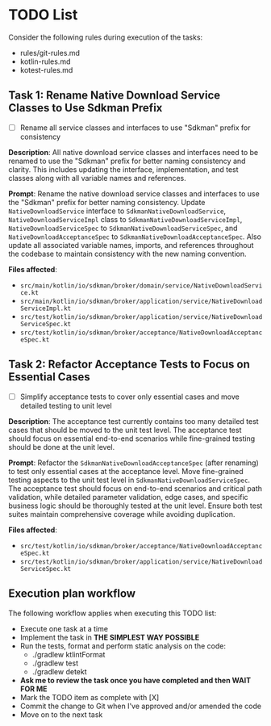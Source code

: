 # TODO List

Consider the following rules during execution of the tasks:
- rules/git-rules.md
- kotlin-rules.md
- kotest-rules.md

## Task 1: Rename Native Download Service Classes to Use Sdkman Prefix

- [ ] Rename all service classes and interfaces to use "Sdkman" prefix for consistency

**Description**: All native download service classes and interfaces need to be renamed to use the "Sdkman" prefix for better naming consistency and clarity. This includes updating the interface, implementation, and test classes along with all variable names and references.

**Prompt**: Rename the native download service classes and interfaces to use the "Sdkman" prefix for better naming consistency. Update `NativeDownloadService` interface to `SdkmanNativeDownloadService`, `NativeDownloadServiceImpl` class to `SdkmanNativeDownloadServiceImpl`, `NativeDownloadServiceSpec` to `SdkmanNativeDownloadServiceSpec`, and `NativeDownloadAcceptanceSpec` to `SdkmanNativeDownloadAcceptanceSpec`. Also update all associated variable names, imports, and references throughout the codebase to maintain consistency with the new naming convention.

**Files affected**:
- `src/main/kotlin/io/sdkman/broker/domain/service/NativeDownloadService.kt`
- `src/main/kotlin/io/sdkman/broker/application/service/NativeDownloadServiceImpl.kt`
- `src/test/kotlin/io/sdkman/broker/application/service/NativeDownloadServiceSpec.kt`
- `src/test/kotlin/io/sdkman/broker/acceptance/NativeDownloadAcceptanceSpec.kt`

## Task 2: Refactor Acceptance Tests to Focus on Essential Cases

- [ ] Simplify acceptance tests to cover only essential cases and move detailed testing to unit level

**Description**: The acceptance test currently contains too many detailed test cases that should be moved to the unit test level. The acceptance test should focus on essential end-to-end scenarios while fine-grained testing should be done at the unit level.

**Prompt**: Refactor the `SdkmanNativeDownloadAcceptanceSpec` (after renaming) to test only essential cases at the acceptance level. Move fine-grained testing aspects to the unit test level in `SdkmanNativeDownloadServiceSpec`. The acceptance test should focus on end-to-end scenarios and critical path validation, while detailed parameter validation, edge cases, and specific business logic should be thoroughly tested at the unit level. Ensure both test suites maintain comprehensive coverage while avoiding duplication.

**Files affected**:
- `src/test/kotlin/io/sdkman/broker/acceptance/NativeDownloadAcceptanceSpec.kt`
- `src/test/kotlin/io/sdkman/broker/application/service/NativeDownloadServiceSpec.kt`

## Execution plan workflow

The following workflow applies when executing this TODO list:
- Execute one task at a time
- Implement the task in **THE SIMPLEST WAY POSSIBLE**
- Run the tests, format and perform static analysis on the code:
    - ./gradlew ktlintFormat
    - ./gradlew test
    - ./gradlew detekt
- **Ask me to review the task once you have completed and then WAIT FOR ME**
- Mark the TODO item as complete with [X]
- Commit the change to Git when I've approved and/or amended the code
- Move on to the next task